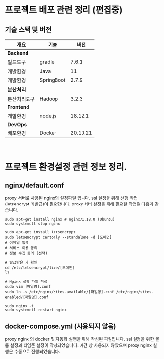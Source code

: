 # 프로젝트 배포 관련 정리 (편집중)
## 기술 스택 및 버전
|개요|기술|버전|
|------|---|---|
|**Backend**|
|빌드도구|gradle|7.6.1|
|개발환경|Java|11|
|개발환경|SpringBoot|2.7.9|
|**분산처리**|
|분산처리도구|Hadoop|3.2.3|
|**Frontend**|
|개발환경|node.js|18.12.1|
|**DevOps**|
|배포환경|Docker|20.10.21|

<br>

# 프로젝트 환경설정 관련 정보 정리.
## nginx/default.conf
proxy 서버로 사용된 nginx의 설정파일 입니다.
ssl 설정을 위해 선행 작업(letsencrypt 키발급)이 필요합니다.
proxy 서버 설정을 위해 필요한 작업은 다음과 같습니다.

```
sudo apt-get install nginx # nginx/1.18.0 (Ubuntu)
sudo systemctl stop nginx

sudo apt-get install letsencrypt
sudo letsencrypt certonly --standalone -d [도메인]
# 이메일 입력
# 서비스 이용 동의
# 정보 수집 동의 (선택)

# 발급받은 키 확인
cd /etc/letsencrypt/live/[도메인]
ls

# Nginx 설정 파일 작성
sudo vim [파일명].conf
sudo ln -s /etc/nginx/sites-available/[파일명].conf /etc/nginx/sites-enabled/[파일명].conf

sudo nginx -t
sudo systemctl restart nginx

```

## docker-compose.yml (사용되지 않음)
proxy nginx 의 docker 및 자동화 실행을 위해 작성된 파일입니다.
ssl 설정을 위한 볼륨 설정과 타임존 설정이 작성되었습니다.
시간 상 사용되지 않았으며 proxy nginx 실행은 수동으로 진행되었습니다.